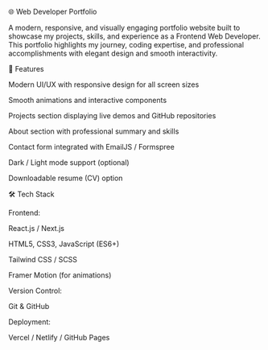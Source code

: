 🌐 Web Developer Portfolio

A modern, responsive, and visually engaging portfolio website built to showcase my projects, skills, and experience as a Frontend Web Developer. This portfolio highlights my journey, coding expertise, and professional accomplishments with elegant design and smooth interactivity.

🚀 Features

Modern UI/UX with responsive design for all screen sizes

Smooth animations and interactive components

Projects section displaying live demos and GitHub repositories

About section with professional summary and skills

Contact form integrated with EmailJS / Formspree

Dark / Light mode support (optional)

Downloadable resume (CV) option

🛠️ Tech Stack

Frontend:

React.js / Next.js

HTML5, CSS3, JavaScript (ES6+)

Tailwind CSS / SCSS

Framer Motion (for animations)

Version Control:

Git & GitHub

Deployment:

Vercel / Netlify / GitHub Pages

